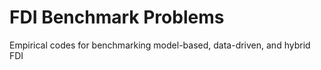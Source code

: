 # FDI Benchmark Problems

Empirical codes for benchmarking model-based, data-driven, and hybrid FDI
